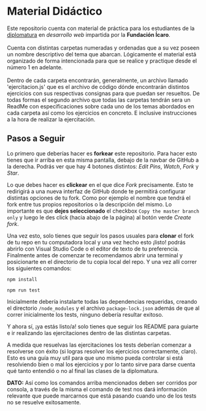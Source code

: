 # Material Didáctico
Este repositorio cuenta con material de práctica para los estudiantes de la <u>diplomatura</u> en *desarrollo web* impartida por la **Fundación Ícaro**.
<br>
<br>
Cuenta con distintas carpetas numeradas y ordenadas que a su vez poseen un nombre descriptivo del tema que abarcan. Lógicamente el material está organizado de forma intencionada para que se realice y practique desde el número 1 en adelante.
<br>
<br>
Dentro de cada carpeta encontrarán, generalmente, un archivo llamado 'ejercitacion.js' que es el archivo de código dónde encontrarán distintos ejercicios con sus respectivas consignas para que puedan ser resueltos.
De todas formas el segundo archivo que todas las carpetas tendrán sera un ReadMe con especificaciones sobre cada uno de los temas abordados en cada carpeta así como los ejercicios en concreto. E inclusive instrucciones a la hora de realizar la ejercitación.
<br>
## Pasos a Seguir
Lo primero que deberías hacer es __forkear__ este repositorio. Para hacer esto tienes que ir arriba en esta misma pantalla, debajo de la navbar de GitHub a la derecha. Podrás ver que hay 4 botones distintos: *Edit Pins*, *Watch*, *Fork* y *Star*.

Lo que debes hacer es **clickear** en el que dice *Fork* precisamente. Esto te redirigirá a una nueva interfaz de GitHub donde te permitirá configurar distintas opciones de tu fork. Como por ejemplo el nombre que tendrá el fork entre tus propios repositorios o la descripción del mismo.
Lo importante es que **dejes seleccionado** el checkbox ```Copy the master branch only``` y luego le des click (hacia abajo de la página) al botón verde *Create fork*.

Una vez esto, solo tienes que seguir los pasos usuales para **clonar** el fork de tu repo en tu computadora local y una vez hecho esto ¡listo! podrás abrirlo con Visual Studio Code o el editor de texto de tu preferencia.
Finalmente antes de comenzar te recomendamos abrir una terminal y posicionarte en el directorio de tu copia local del repo. Y una vez allí correr los siguientes comandos:

```
npm install
```

```
npm run test
```

Inicialmente debería instalarte todas las dependencias requeridas, creando el directorio ```/node_modules``` y el archivo ```package-lock.json``` además de que al correr inicialmente los tests, ninguno debería resultar exitoso.

Y ahora sí, ¡ya estás listo/a! solo tienes que seguir los README para guiarte e ir realizando las ejercitaciones dentro de las distintas carpetas.

A medida que resuelvas las ejercitaciones los tests deberían comenzar a resolverse con éxito (si logras resolver los ejercicios correctamente, claro). Esto es una guía muy util para que uno mismo pueda controlar si está resolviendo bien o mal los ejercicios y por lo tanto sirve para darse cuenta qué tanto entendió o no al final las clases de la diplomatura.

**DATO:** Así como los comandos arriba mencionados deben ser corridos por consola, a través de la misma el comando de test nos dará información relevante que puede marcarnos que está pasando cuando uno de los tests no se resuelve exitosamente.
